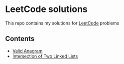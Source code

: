 # LeetCode solutions
This repo contains my solutions for <a href="https://leetcode.com/">LeetCode</a> problems

## Contents
- <a href="https://github.com/igor-kondratiev/leetcode-solutions/blob/master/solutions/isAnagram.py">Valid Anagram</a>
- <a href="https://github.com/igor-kondratiev/leetcode-solutions/blob/master/solutions/getIntersectionNode.py">Intersection of Two Linked Lists</a>
